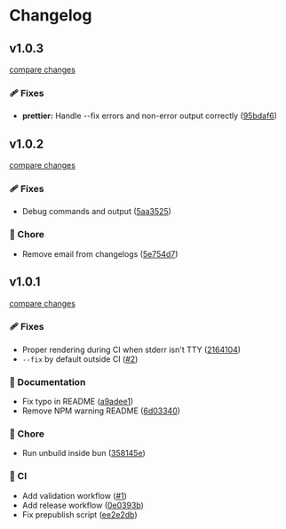 # Changelog

## v1.0.3

[compare changes](https://github.com/aklinker1/check/compare/v1.0.2...v1.0.3)

### 🩹 Fixes

- **prettier:** Handle --fix errors and non-error output correctly ([95bdaf6](https://github.com/aklinker1/check/commit/95bdaf6))

## v1.0.2

[compare changes](https://github.com/aklinker1/check/compare/v1.0.1...v1.0.2)

### 🩹 Fixes

- Debug commands and output ([5aa3525](https://github.com/aklinker1/check/commit/5aa3525))

### 🏡 Chore

- Remove email from changelogs ([5e754d7](https://github.com/aklinker1/check/commit/5e754d7))

## v1.0.1

[compare changes](https://github.com/aklinker1/check/compare/v1.0.0...v1.0.1)

### 🩹 Fixes

- Proper rendering during CI when stderr isn't TTY ([2164104](https://github.com/aklinker1/check/commit/2164104))
- `--fix` by default outside CI ([#2](https://github.com/aklinker1/check/pull/2))

### 📖 Documentation

- Fix typo in README ([a9adee1](https://github.com/aklinker1/check/commit/a9adee1))
- Remove NPM warning README ([6d03340](https://github.com/aklinker1/check/commit/6d03340))

### 🏡 Chore

- Run unbuild inside bun ([358145e](https://github.com/aklinker1/check/commit/358145e))

### 🤖 CI

- Add validation workflow ([#1](https://github.com/aklinker1/check/pull/1))
- Add release workflow ([0e0393b](https://github.com/aklinker1/check/commit/0e0393b))
- Fix prepublish script ([ee2e2db](https://github.com/aklinker1/check/commit/ee2e2db))
